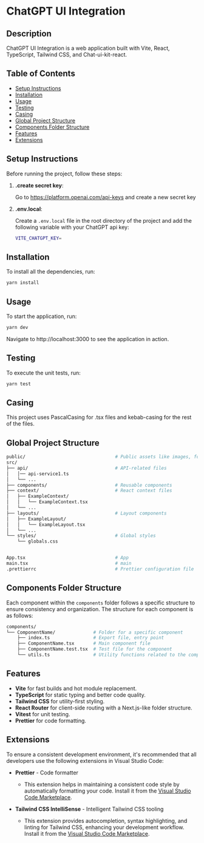 # ChatGPT UI Integration

## Description

ChatGPT UI Integration is a web application built with Vite, React, TypeScript, Tailwind CSS, and Chat-ui-kit-react.

## Table of Contents

- [Setup Instructions](#setup-instructions)
- [Installation](#installation)
- [Usage](#usage)
- [Testing](#testing)
- [Casing](#casing)
- [Global Project Structure](#global-project-structure)
- [Components Folder Structure](#components-folder-structure)
- [Features](#features)
- [Extensions](#extensions)

## Setup Instructions

Before running the project, follow these steps:

1. **.create secret key**:

    Go to https://platform.openai.com/api-keys and create a new secret key

2. **.env.local**:

    Create a `.env.local` file in the root directory of the project and add the following variable with your ChatGPT api key:

    ```sh
    VITE_CHATGPT_KEY=
    ```

## Installation

To install all the dependencies, run:

```sh
yarn install
```

## Usage

To start the application, run:

```sh
yarn dev
```
Navigate to http://localhost:3000 to see the application in action.

## Testing

To execute the unit tests, run:

```sh
yarn test
```

## Casing

This project uses PascalCasing for .tsx files and kebab-casing for the rest of the files.


## Global Project Structure

```sh
public/                                 # Public assets like images, fonts, etc.
src/
├── api/                                # API-related files
│   │── api-service1.ts
│   └── ...
├── components/                         # Reusable components
├── context/                            # React context files
│   ├── ExampleContext/
│   │   └── ExampleContext.tsx
│   └── ...
├── layouts/                            # Layout components
│   ├── ExampleLayout/
│   │   └── ExampleLayout.tsx
│   └── ...         
└── styles/                             # Global styles
    └── globals.css


App.tsx                                 # App
main.tsx                                # main
.prettierrc                             # Prettier configuration file
```

## Components Folder Structure

Each component within the `components` folder follows a specific structure to ensure consistency and organization. The structure for each component is as follows:

```sh
components/
└── ComponentName/              # Folder for a specific component
    ├── index.ts                # Export file, entry point
    ├── ComponentName.tsx       # Main component file
    ├── ComponentName.test.tsx  # Test file for the component
    └── utils.ts                # Utility functions related to the component
```


## Features

- **Vite** for fast builds and hot module replacement.
- **TypeScript** for static typing and better code quality.
- **Tailwind CSS** for utility-first styling.
- **React Router** for client-side routing with a Next.js-like folder structure.
- **Vitest** for unit testing.
- **Prettier** for code formatting.

## Extensions

To ensure a consistent development environment, it's recommended that all developers use the following extensions in Visual Studio Code:

- **Prettier** - Code formatter

  - This extension helps in maintaining a consistent code style by automatically formatting your code. Install it from the [Visual Studio Code Marketplace](https://marketplace.visualstudio.com/items?itemName=esbenp.prettier-vscode).

- **Tailwind CSS IntelliSense** - Intelligent Tailwind CSS tooling

  - This extension provides autocompletion, syntax highlighting, and linting for Tailwind CSS, enhancing your development workflow. Install it from the [Visual Studio Code Marketplace](https://marketplace.visualstudio.com/items?itemName=bradlc.vscode-tailwindcss).